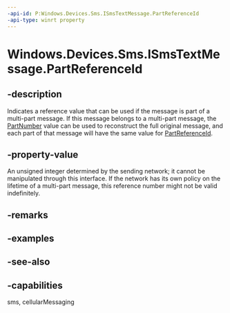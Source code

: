 ----api-id: P:Windows.Devices.Sms.ISmsTextMessage.PartReferenceId
-api-type: winrt property
---<!-- Property syntaxpublic uint PartReferenceId { get; }--># Windows.Devices.Sms.ISmsTextMessage.PartReferenceId## -descriptionIndicates a reference value that can be used if the message is part of a multi-part message. If this message belongs to a multi-part message, the [PartNumber](smstextmessage_partnumber.md) value can be used to reconstruct the full original message, and each part of that message will have the same value for [PartReferenceId](smstextmessage_partreferenceid.md).## -property-valueAn unsigned integer determined by the sending network; it cannot be manipulated through this interface. If the network has its own policy on the lifetime of a multi-part message, this reference number might not be valid indefinitely.## -remarks## -examples## -see-also## -capabilitiessms, cellularMessaging